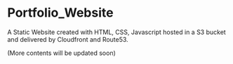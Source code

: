 # Portfolio_Website

A Static Website created with HTML, CSS, Javascript hosted in a S3 bucket and delivered by Cloudfront and Route53.

(More contents will be updated soon)
